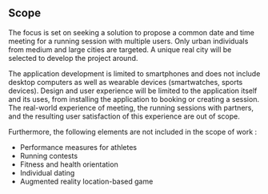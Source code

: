 ## Scope
The focus is set on seeking a solution to propose a common date and time meeting for a running session with multiple users.
Only urban individuals from medium and large cities are targeted. A unique real city will be selected to develop the project around.

The application development is limited to smartphones and does not include desktop computers as well as wearable devices (smartwatches, sports devices).
Design and user experience will be limited to the application itself and its uses, from installing the application to booking or creating a session.
The real-world experience of meeting, the running sessions with partners, and the resulting user satisfaction of this experience are out of scope.

Furthermore, the following elements are not included in the scope of work :

- Performance measures for athletes
- Running contests
- Fitness and health orientation
- Individual dating
- Augmented reality location-based game